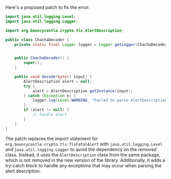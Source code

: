 Here's a proposed patch to fix the error:
```java
import java.util.logging.Level;
import java.util.logging.Logger;

import org.bouncycastle.crypto.tls.AlertDescription;

public class ChachaDecoder {
    private static final Logger logger = Logger.getLogger(ChachaDecoder.class.getName());


    public ChachaDecoder() {
        super();
    }

    public void decode(byte[] input) {
        AlertDescription alert = null;
        try {
            alert = AlertDescription.getInstance(input);
        } catch (Exception e) {
            logger.log(Level.WARNING, "Failed to parse AlertDescription", e);
        }
        if (alert != null) {
            // handle alert
        }
    }
}
```
The patch replaces the import statement for `org.bouncycastle.crypto.tls.TlsFatalAlert` with `java.util.logging.Level` and `java.util.logging.Logger` to avoid the dependency on the removed class. Instead, it uses the `AlertDescription` class from the same package, which is not removed in the new version of the library. Additionally, it adds a try-catch block to handle any exceptions that may occur when parsing the alert description.